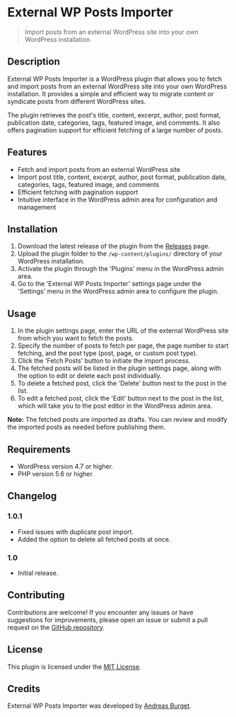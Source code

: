 # External WP Posts Importer

> Import posts from an external WordPress site into your own WordPress installation.

## Description

External WP Posts Importer is a WordPress plugin that allows you to fetch and import posts from an external WordPress site into your own WordPress installation. It provides a simple and efficient way to migrate content or syndicate posts from different WordPress sites.

The plugin retrieves the post's title, content, excerpt, author, post format, publication date, categories, tags, featured image, and comments. It also offers pagination support for efficient fetching of a large number of posts.

## Features

- Fetch and import posts from an external WordPress site
- Import post title, content, excerpt, author, post format, publication date, categories, tags, featured image, and comments
- Efficient fetching with pagination support
- Intuitive interface in the WordPress admin area for configuration and management

## Installation

1. Download the latest release of the plugin from the [Releases](https://github.com/artsunique/external-wp-posts-importer/releases) page.
2. Upload the plugin folder to the `/wp-content/plugins/` directory of your WordPress installation.
3. Activate the plugin through the 'Plugins' menu in the WordPress admin area.
4. Go to the 'External WP Posts Importer' settings page under the 'Settings' menu in the WordPress admin area to configure the plugin.

## Usage

1. In the plugin settings page, enter the URL of the external WordPress site from which you want to fetch the posts.
2. Specify the number of posts to fetch per page, the page number to start fetching, and the post type (post, page, or custom post type).
3. Click the 'Fetch Posts' button to initiate the import process.
4. The fetched posts will be listed in the plugin settings page, along with the option to edit or delete each post individually.
5. To delete a fetched post, click the 'Delete' button next to the post in the list.
6. To edit a fetched post, click the 'Edit' button next to the post in the list, which will take you to the post editor in the WordPress admin area.

**Note:** The fetched posts are imported as drafts. You can review and modify the imported posts as needed before publishing them.

## Requirements

- WordPress version 4.7 or higher.
- PHP version 5.6 or higher.

## Changelog

### 1.0.1
- Fixed issues with duplicate post import.
- Added the option to delete all fetched posts at once.

### 1.0
- Initial release.

## Contributing

Contributions are welcome! If you encounter any issues or have suggestions for improvements, please open an issue or submit a pull request on the [GitHub repository](https://github.com/your-username/external-wp-posts-importer).

## License

This plugin is licensed under the [MIT License](https://opensource.org/licenses/MIT).

## Credits

External WP Posts Importer was developed by [Andreas Burget](https://artsunique.de).
